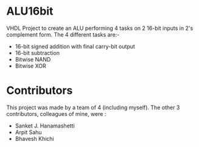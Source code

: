 # ALU16bit
VHDL Project to create an ALU performing 4 tasks on 2 16-bit inputs in 2's complement form. 
The 4 different tasks are:-
* 16-bit signed addition with final carry-bit output
* 16-bit subtraction
* Bitwise NAND
* Bitwise XOR
# Contributors
This project was made by a team of 4 (including myself). The other 3 contributors, colleagues of mine, were : 
* Sanket J. Hanamashetti
* Arpit Sahu
* Bhavesh Khichi
